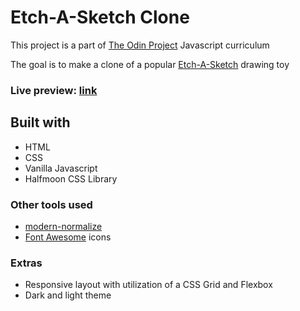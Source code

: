 # Etch-A-Sketch Clone

This project is a part of [The Odin Project](https://www.theodinproject.com/paths/foundations/courses/foundations/lessons/etch-a-sketch-project) Javascript curriculum


The goal is to make a clone of a popular [Etch-A-Sketch](https://en.wikipedia.org/wiki/Etch_A_Sketch) drawing toy

### Live preview: [link](https://davidtrikic.github.io/etch-a-sketch/)

## Built with

- HTML
- CSS
- Vanilla Javascript
- Halfmoon CSS Library

### Other tools used

- [modern-normalize](https://github.com/sindresorhus/modern-normalize)
- [Font Awesome](https://fontawesome.com/) icons

### Extras

- Responsive layout with utilization of a CSS Grid and Flexbox 
- Dark and light theme